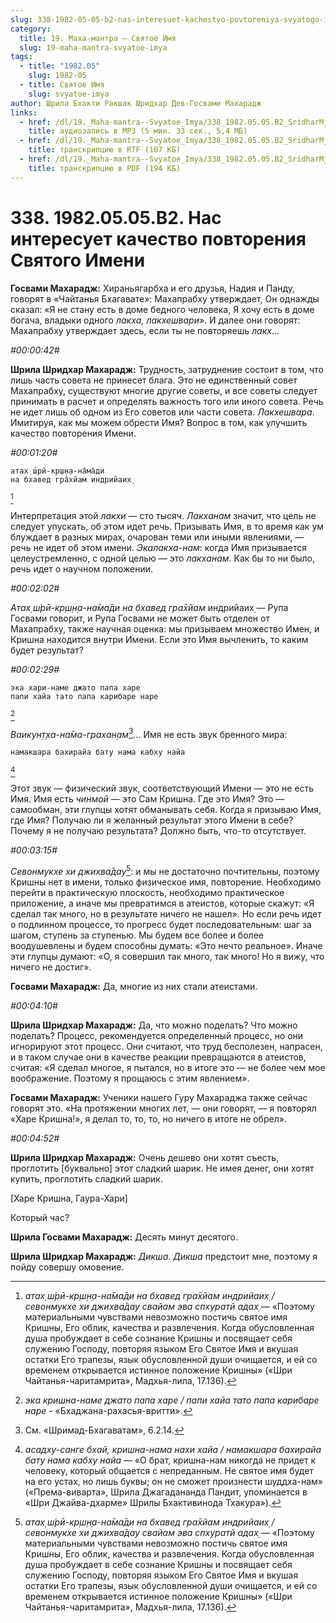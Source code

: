 ```yaml
---
slug: 338-1982-05-05-b2-nas-interesuet-kachestvo-povtoreniya-svyatogo-imeni
category:
  title: 19. Маха-мантра — Святое Имя
  slug: 19-maha-mantra-svyatoe-imya
tags:
  - title: "1982.05"
    slug: 1982-05
  - title: Святое Имя
    slug: svyatoe-imya
author: Шрила Бхакти Ракшак Шридхар Дев-Госвами Махарадж
links:
  - href: /dl/19._Maha-mantra--Svyatoe_Imya/338_1982.05.05.B2_SridharMj_Nas_interesuet_kachestvo_povtorenija_Svjatogo_Imeni.mp3
    title: аудиозапись в MP3 (5 мин. 33 сек., 5,4 МБ)
  - href: /dl/19._Maha-mantra--Svyatoe_Imya/338_1982.05.05.B2_SridharMj_Nas_interesuet_kachestvo_povtorenija_Svjatogo_Imeni.rtf
    title: транскрипцию в RTF (107 КБ)
  - href: /dl/19._Maha-mantra--Svyatoe_Imya/338_1982.05.05.B2_SridharMj_Nas_interesuet_kachestvo_povtorenija_Svjatogo_Imeni.pdf
    title: транскрипцию в PDF (194 КБ)
---
```


# 338. 1982.05.05.B2. Нас интересует качество повторения Святого Имени

**Госвами Махарадж:** Хираньягарбха и его друзья, Надия и Панду, говорят в «Чайтанья Бхагавате»: Махапрабху утверждает, Он однажды сказал: «Я не стану есть в доме бедного человека, Я хочу есть в доме богача, владыки одного *лакха, лакхешвари*». И далее они говорят: Махапрабху утверждает здесь, если ты не повторяешь *лакх*…

*#00:00:42#*

**Шрила Шридхар Махарадж:** Трудность, затруднение состоит в том, что лишь часть совета не принесет блага. Это не единственный совет Махапрабху, существуют многие другие советы, и все советы следует принимать в расчет и определять важность того или иного совета. Речь не идет лишь об одном из Его советов или части совета. *Лакхешвара*. Имитируя, как мы можем обрести Имя? Вопрос в том, как улучшить качество повторения Имени.

*#00:01:20#*

    атах̣ ш́рӣ-кр̣ш̣н̣а-на̄ма̄ди
    на бхавед гра̄хйам индрийаих̣
[^_ftn1]

Интерпретация этой *лакхи* — сто тысяч. *Лакханам* значит, что цель не следует упускать, об этом идет речь. Призывать Имя, в то время как ум блуждает в разных мирах, очарован теми или иными явлениями, — речь не идет об этом имени. *Экалакха-нам*: когда Имя призывается целеустремленно, с одной целью — это *лакханам*. Как бы то ни было, речь идет о научном положении.

*#00:02:02#*

*Атах̣ ш́рӣ-кр̣ш̣н̣а-на̄ма̄ди на бхавед гра̄хйам* индрийаих̣ — Рупа Госвами говорит, и Рупа Госвами не может быть отделен от Махапрабху, также научная оценка: мы призываем множество Имен, и Кришна находится внутри Имени. Если это Имя вычленить, то каким будет результат?

*#00:02:29#*

    эка хари-наме джато папа харе
    папи хайа тато папа карибаре наре
[^_ftn2]

*Ваикун̣т̣ха-на̄ма-грахан̣ам*[^_ftn3]… Имя не есть звук бренного мира:

    намакшара бахирайа бату нама кабху найа
[^_ftn4]

Этот звук — физический звук, соответствующий Имени — это не есть Имя. Имя есть *чинмой* — это Сам Кришна. Где это Имя? Это — самообман, эти глупцы хотят обманывать себя. Когда я призываю Имя, где Имя? Получаю ли я желанный результат этого Имени в себе? Почему я не получаю результата? Должно быть, что-то отсутствует.

*#00:03:15#*

*Севонмукхе хи джихва̄дау*[^_ftn5]: и мы не достаточно почтительны, поэтому Кришны нет в имени, только физическое имя, повторение. Необходимо перейти в практическую плоскость, необходимо практическое приложение, а иначе мы превратимся в атеистов, которые скажут: «Я сделал так много, но в результате ничего не нашел». Но если речь идет о подлинном процессе, то прогресс будет последовательным: шаг за шагом, ступень за ступенью. Мы будем все более и более воодушевлены и будем способны думать: «Это нечто реальное». Иначе эти глупцы думают: «О, я совершил так много, так много! Но я вижу, что ничего не достиг».

**Госвами Махарадж:** Да, многие из них стали атеистами.

*#00:04:10#*

**Шрила Шридхар Махарадж:** Да, что можно поделать? Что можно поделать? Процесс, рекомендуется определенный процесс, но они игнорируют этот процесс. Они считают, что труд бесполезен, напрасен, и в таком случае они в качестве реакции превращаются в атеистов, считая: «Я сделал многое, я пытался, но в итоге это — не более чем мое воображение. Поэтому я прощаюсь с этим явлением».

**Госвами Махарадж:** Ученики нашего Гуру Махараджа также сейчас говорят это. «На протяжении многих лет, — они говорят, — я повторял «Харе Кришна!», я делал то, то, то, но ничего в итоге не обрел».

*#00:04:52#*

**Шрила Шридхар Махарадж:** Очень дешево они хотят съесть, проглотить [буквально] этот сладкий шарик. Не имея денег, они хотят купить, проглотить сладкий шарик.

[Харе Кришна, Гаура-Хари]

Который час?

**Шрила Госвами Махарадж:** Десять минут десятого.

**Шрила Шридхар Махарадж:** *Дикша*. *Дикша* предстоит мне, поэтому я пойду совершу омовение.



[^_ftn1]: *атах̣ ш́рӣ-кр̣ш̣н̣а-на̄ма̄ди на бхавед гра̄хйам индрийаих̣ / севонмукхе хи джихва̄дау свайам эва спхуратй адах̣* — «Поэтому материальными чувствами невозможно постичь святое имя Кришны, Его облик, качества и развлечения. Когда обусловленная душа пробуждает в себе сознание Кришны и посвящает себя служению Господу, повторяя языком Его Святое Имя и вкушая остатки Его трапезы, язык обусловленной души очищается, и ей со временем открывается истинное положение Кришны» («Шри Чайтанья-чаритамрита», Мадхья-лила, 17.136).

[^_ftn2]: *эка кришна-наме джато папа харе / папи хайа тато папа карибаре наре* - «Бхаджана-рахасья-вритти».

[^_ftn3]: См. «Шримад-Бхагаватам», 6.2.14.

[^_ftn4]: *асадху-санге бхай, кришна-нама нахи хайа / намакшара бахирайа бату нама кабху найа* — «О брат, кришна-нам никогда не придет к человеку, который общается с непреданным. Не святое имя будет на его устах, но лишь буквы; он не сможет произнести шуддха-нам» («Према-виварта», Шрила Джагадананда Пандит, упоминается в «Шри Джайва-дхарме» Шрилы Бхактивинода Тхакура»).

[^_ftn5]: *атах̣ ш́рӣ-кр̣ш̣н̣а-на̄ма̄ди на бхавед гра̄хйам индрийаих̣ / севонмукхе хи джихва̄дау свайам эва спхуратй адах̣* — «Поэтому материальными чувствами невозможно постичь святое имя Кришны, Его облик, качества и развлечения. Когда обусловленная душа пробуждает в себе сознание Кришны и посвящает себя служению Господу, повторяя языком Его Святое Имя и вкушая остатки Его трапезы, язык обусловленной души очищается, и ей со временем открывается истинное положение Кришны» («Шри Чайтанья-чаритамрита», Мадхья-лила, 17.136).


